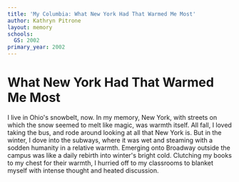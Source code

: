 ```yaml
---
title: 'My Columbia: What New York Had That Warmed Me Most'
author: Kathryn Pitrone
layout: memory
schools:
  GS: 2002
primary_year: 2002
---
```

# What New York Had That Warmed Me Most

I live in Ohio's snowbelt, now.  In my memory, New York, with streets on which the snow seemed to melt like magic, was warmth itself.  All fall, I loved taking the bus, and rode around looking at all that New York is.  But in the winter, I dove into the subways, where it was wet and steaming with a sodden humanity in a relative warmth.  Emerging onto Broadway outside the campus was like a daily rebirth into winter's bright cold. Clutching my books to my chest for their warmth, I hurried off to my classrooms to blanket myself with intense thought and heated discussion.
